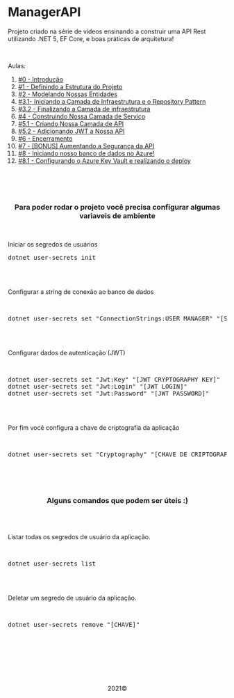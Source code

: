 # ManagerAPI
<p>Projeto criado na série de vídeos ensinando a construir uma API Rest utilizando .NET 5, EF Core, e boas práticas de arquitetura!</p>
<br>
<p>Aulas:</p>

<ol>
  <li><a href="https://www.youtube.com/watch?v=TovPavZjxOw&list=PLdhhExru1TXcTTm-Mpfg2tN5B_rOTNvzy&ab_channel=LucasEschechola">#0 - Introdução</a></li>
  <li><a href="https://www.youtube.com/watch?v=YGsb6P-w4aE&list=PLdhhExru1TXcTTm-Mpfg2tN5B_rOTNvzy&index=3&ab_channel=LucasEschechola">#1 - Definindo a Estrutura do Projeto</a></li>
  <li><a href="https://www.youtube.com/watch?v=FLz4p9aZvHI&list=PLdhhExru1TXcTTm-Mpfg2tN5B_rOTNvzy&index=4&ab_channel=LucasEschechola">#2 - Modelando Nossas Entidades</a></li>
  <li><a href="https://www.youtube.com/watch?v=1EYmcp9_4v4&list=PLdhhExru1TXcTTm-Mpfg2tN5B_rOTNvzy&index=5&ab_channel=LucasEschechola">#3.1- Iniciando a Camada de Infraestrutura e o Repository Pattern</a></li>
  <li><a href="https://www.youtube.com/watch?v=qzYaGXeYYtk&list=PLdhhExru1TXcTTm-Mpfg2tN5B_rOTNvzy&index=6&ab_channel=LucasEschechola">#3.2 - Finalizando a Camada de infraestrutura</a></li>
  <li><a href="https://www.youtube.com/watch?v=47TjQ6Dv29o&list=PLdhhExru1TXcTTm-Mpfg2tN5B_rOTNvzy&index=7&ab_channel=LucasEschechola">#4 - Construindo Nossa Camada de Serviço</a></li>
  <li><a href="https://www.youtube.com/watch?v=S9c2rZWYiVY&list=PLdhhExru1TXcTTm-Mpfg2tN5B_rOTNvzy&index=8&ab_channel=LucasEschechola">#5.1 - Criando Nossa Camada de API</a></li>
  <li><a href="https://www.youtube.com/watch?v=B6aOYL2SExA&list=PLdhhExru1TXcTTm-Mpfg2tN5B_rOTNvzy&index=9&ab_channel=LucasEschechola">#5.2 - Adicionando JWT a Nossa API</a></li>
  <li><a href="https://www.youtube.com/watch?v=4wd2lkOObRQ&list=PLdhhExru1TXcTTm-Mpfg2tN5B_rOTNvzy&index=10&ab_channel=LucasEschechola">#6 - Encerramento</a></li>
  <li><a href="https://www.youtube.com/watch?v=_-Fgyv-v060&list=PLdhhExru1TXcTTm-Mpfg2tN5B_rOTNvzy&index=10&ab_channel=LucasEschechola">#7 - [BONUS] Aumentando a Segurança da API</a></li>
  <li><a href="https://www.youtube.com/watch?v=u0W3zkTmgDA&t=71s">#8 - Iniciando nosso banco de dados no Azure!</a></li>
  <li><a href="https://www.youtube.com/watch?v=E5V71NKHwIU">#8.1 - Configurando o Azure Key Vault e realizando o deploy</a></li>
</ol>

<br><br>
<br>

<h3 align="center">Para poder rodar o projeto você precisa configurar algumas variaveis de ambiente</h3>
<br>
<p>Iniciar os segredos de usuários</p>
<pre>
dotnet user-secrets init
</pre>
<br>
<br>
<p>Configurar a string de conexão ao banco de dados</p>
<br>
<pre>
dotnet user-secrets set "ConnectionStrings:USER_MANAGER" "[STRING CONNECTION]"
</pre>
<br>
<br>
<p>Configurar dados de autenticação (JWT)</p>
<br>
<pre>
dotnet user-secrets set "Jwt:Key" "[JWT CRYPTOGRAPHY KEY]"
dotnet user-secrets set "Jwt:Login" "[JWT LOGIN]"
dotnet user-secrets set "Jwt:Password" "[JWT PASSWORD]"
</pre>
<br>
<br>
<p>Por fim você configura a chave de criptografia da aplicação</p>
<br>
<pre>
dotnet user-secrets set "Cryptography" "[CHAVE DE CRIPTOGRAFIA DA APLICAÇÃO]"
</pre>
<br>
<br>
<br>
<h3 align="center">Alguns comandos que podem ser úteis :)</h3>
<br>
<br>
<p>Listar todas os segredos de usuário da aplicação.</p>
<br>
<pre>
dotnet user-secrets list
</pre>
<br>
<br>
<p>Deletar um segredo de usuário da aplicação.</p>
<br>
<pre>
dotnet user-secrets remove "[CHAVE]"
</pre>
<br><br>
<br><br>
<br><br>
<p align="center">2021&copy;</p>
